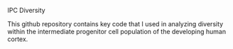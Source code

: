 IPC Diversity

This github repository contains key code that I used in analyzing diversity within the intermediate progenitor cell population of the developing human cortex.

